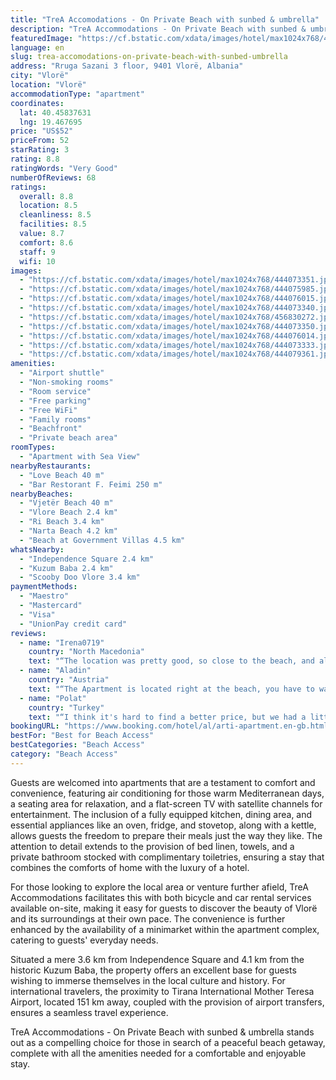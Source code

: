 ```yaml
---
title: "TreA Accomodations - On Private Beach with sunbed & umbrella"
description: "TreA Accommodations - On Private Beach with sunbed & umbrella emerges as a prime choice for travelers seeking a serene beachfront experience in Vlorë, just a stone's throw away from Vjetër Beach and a brief journey from the vibrant Vlore Beach."
featuredImage: "https://cf.bstatic.com/xdata/images/hotel/max1024x768/444073351.jpg?k=65fec0e9b6d1d151be3935d13956a3a8296b5166a3f3467cafda610501186ba6&o=&hp=1"
language: en
slug: trea-accomodations-on-private-beach-with-sunbed-umbrella
address: "Rruga Sazani 3 floor, 9401 Vlorë, Albania"
city: "Vlorë"
location: "Vlorë"
accommodationType: "apartment"
coordinates:
  lat: 40.45837631
  lng: 19.467695
price: "US$52"
priceFrom: 52
starRating: 3
rating: 8.8
ratingWords: "Very Good"
numberOfReviews: 68
ratings:
  overall: 8.8
  location: 8.5
  cleanliness: 8.5
  facilities: 8.5
  value: 8.7
  comfort: 8.6
  staff: 9
  wifi: 10
images:
  - "https://cf.bstatic.com/xdata/images/hotel/max1024x768/444073351.jpg?k=65fec0e9b6d1d151be3935d13956a3a8296b5166a3f3467cafda610501186ba6&o=&hp=1"
  - "https://cf.bstatic.com/xdata/images/hotel/max1024x768/444075985.jpg?k=0924ffe8f92f097b163d94ed3e5592cc078c4a3cc8af7e139fca8af95eb7a4d4&o=&hp=1"
  - "https://cf.bstatic.com/xdata/images/hotel/max1024x768/444076015.jpg?k=9bb861274a8c8654a71d392716e5bd9c319d5061683de35b0ee2bd49a26949b2&o=&hp=1"
  - "https://cf.bstatic.com/xdata/images/hotel/max1024x768/444073340.jpg?k=344e28f2e185c2afc0cf66ea9d98f4f14f579bec3dc988f0a4cc0a51ec01b3d2&o=&hp=1"
  - "https://cf.bstatic.com/xdata/images/hotel/max1024x768/456830272.jpg?k=fc6aafbe1ab6d54895e43998064b8d27b212a5512c610b9db4b93c4d6c43424b&o=&hp=1"
  - "https://cf.bstatic.com/xdata/images/hotel/max1024x768/444073350.jpg?k=ff382e8f42eb2f8b248d83d8064dcb947baa58e500af8b806c79b41290df4aeb&o=&hp=1"
  - "https://cf.bstatic.com/xdata/images/hotel/max1024x768/444076014.jpg?k=7a60ebf2a3c2dd43ef2fa3cbe096a1f9d78f32f6ccb314376dc0fe0e7971637e&o=&hp=1"
  - "https://cf.bstatic.com/xdata/images/hotel/max1024x768/444073333.jpg?k=a1a26bee395a18c7f14e47116eb44fcd502a4ad83fbc68cad4f16381f0c007ea&o=&hp=1"
  - "https://cf.bstatic.com/xdata/images/hotel/max1024x768/444079361.jpg?k=a210e3b0d53c0010b673d7af31006f311b5c58c93848193fe92bf5e059f5b056&o=&hp=1"
amenities:
  - "Airport shuttle"
  - "Non-smoking rooms"
  - "Room service"
  - "Free parking"
  - "Free WiFi"
  - "Family rooms"
  - "Beachfront"
  - "Private beach area"
roomTypes:
  - "Apartment with Sea View"
nearbyRestaurants:
  - "Love Beach 40 m"
  - "Bar Restorant F. Feimi 250 m"
nearbyBeaches:
  - "Vjetër Beach 40 m"
  - "Vlore Beach 2.4 km"
  - "Ri Beach 3.4 km"
  - "Narta Beach 4.2 km"
  - "Beach at Government Villas 4.5 km"
whatsNearby:
  - "Independence Square 2.4 km"
  - "Kuzum Baba 2.4 km"
  - "Scooby Doo Vlore 3.4 km"
paymentMethods:
  - "Maestro"
  - "Mastercard"
  - "Visa"
  - "UnionPay credit card"
reviews:
  - name: "Irena0719"
    country: "North Macedonia"
    text: "“The location was pretty good, so close to the beach, and also not so busy with traffic, the apartment has everything you need and the host was so nice and friendly.”"
  - name: "Aladin"
    country: "Austria"
    text: "“The Apartment is located right at the beach, you have to walk literally 30m from the elevator until you feel the sand under your feet. There’s also a restaurant/beach bar right next to the building and a supermarket which is open until the late...”"
  - name: "Polat"
    country: "Turkey"
    text: "“I think it's hard to find a better price, but we had a little trouble finding a place to stay when we got there, but it was our fault. There was a pizza place right below where we were staying, and it helped us out a lot, and the margarita was...”"
bookingURL: "https://www.booking.com/hotel/al/arti-apartment.en-gb.html?aid=8035640"
bestFor: "Best for Beach Access"
bestCategories: "Beach Access"
category: "Beach Access"
---
```


Guests are welcomed into apartments that are a testament to comfort and convenience, featuring air conditioning for those warm Mediterranean days, a seating area for relaxation, and a flat-screen TV with satellite channels for entertainment. The inclusion of a fully equipped kitchen, dining area, and essential appliances like an oven, fridge, and stovetop, along with a kettle, allows guests the freedom to prepare their meals just the way they like. The attention to detail extends to the provision of bed linen, towels, and a private bathroom stocked with complimentary toiletries, ensuring a stay that combines the comforts of home with the luxury of a hotel.

For those looking to explore the local area or venture further afield, TreA Accommodations facilitates this with both bicycle and car rental services available on-site, making it easy for guests to discover the beauty of Vlorë and its surroundings at their own pace. The convenience is further enhanced by the availability of a minimarket within the apartment complex, catering to guests' everyday needs.

Situated a mere 3.6 km from Independence Square and 4.1 km from the historic Kuzum Baba, the property offers an excellent base for guests wishing to immerse themselves in the local culture and history. For international travelers, the proximity to Tirana International Mother Teresa Airport, located 151 km away, coupled with the provision of airport transfers, ensures a seamless travel experience.

TreA Accommodations - On Private Beach with sunbed & umbrella stands out as a compelling choice for those in search of a peaceful beach getaway, complete with all the amenities needed for a comfortable and enjoyable stay.